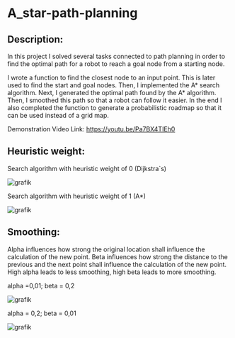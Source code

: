# A_star-path-planning

## Description:
In this project I solved several tasks connected to path planning in order to find the optimal path for a robot to reach a goal node from a starting node.

I wrote a function to find the closest node to an input point. This is later used to find the start and goal nodes. Then, I implemented the A* search algorithm. Next, I generated the optimal path found by the A* algorithm. Then, I smoothed this path so that a robot can follow it easier. In the end I also completed the function to generate a probabilistic roadmap so that it can be used instead of a grid map.

Demonstration Video Link: https://youtu.be/Pa7BX4TIEh0

## Heuristic weight:

Search algorithm with heuristic weight of 0 (Dijkstra`s)

![grafik](https://user-images.githubusercontent.com/115760050/202973053-df97c882-6e54-49a2-9c52-9d1c21021b1d.png)


Search algorithm with heuristic weight of 1 (A*)

![grafik](https://user-images.githubusercontent.com/115760050/202973205-70ac0d6e-a979-429d-a10b-8b6dcebdf26c.png)


## Smoothing:

Alpha influences how strong the original location shall influence the calculation of the new point. Beta influences how strong the distance to the previous and the next point shall influence the calculation of the new point. High alpha leads to less smoothing, high beta leads to more smoothing.

alpha =0,01; beta = 0,2

![grafik](https://user-images.githubusercontent.com/115760050/202973355-0f6ec025-585e-46ea-b461-5cbc22cdd20c.png)

alpha = 0,2; beta = 0,01

![grafik](https://user-images.githubusercontent.com/115760050/202973390-642086ea-0859-471f-8285-0268231fb71f.png)



